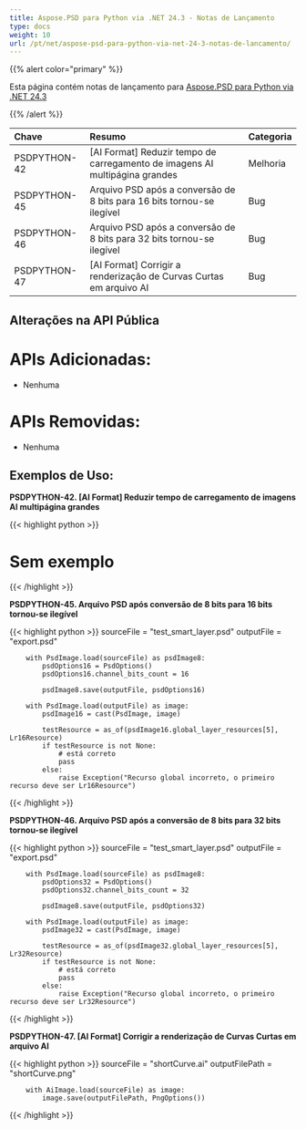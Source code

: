 ```yaml
---
title: Aspose.PSD para Python via .NET 24.3 - Notas de Lançamento
type: docs
weight: 10
url: /pt/net/aspose-psd-para-python-via-net-24-3-notas-de-lancamento/
---
```


{{% alert color="primary" %}}

Esta página contém notas de lançamento para [Aspose.PSD para Python via .NET 24.3](https://pypi.org/project/aspose-psd/)

{{% /alert %}}

| **Chave**    | **Resumo**                                                          | **Categoria** |
|:------------ |:-------------------------------------------------------------------- |:------------- |
| PSDPYTHON-42 | [AI Format] Reduzir tempo de carregamento de imagens AI multipágina grandes | Melhoria      |
| PSDPYTHON-45 | Arquivo PSD após a conversão de 8 bits para 16 bits tornou-se ilegível | Bug           |
| PSDPYTHON-46 | Arquivo PSD após a conversão de 8 bits para 32 bits tornou-se ilegível | Bug           |
| PSDPYTHON-47 | [AI Format] Corrigir a renderização de Curvas Curtas em arquivo AI    | Bug           |



## **Alterações na API Pública**
# **APIs Adicionadas:**
- Nenhuma

# **APIs Removidas:**
- Nenhuma


## **Exemplos de Uso:**

**PSDPYTHON-42. [AI Format] Reduzir tempo de carregamento de imagens AI multipágina grandes**

{{< highlight python >}}
   # Sem exemplo
{{< /highlight >}}

**PSDPYTHON-45. Arquivo PSD após conversão de 8 bits para 16 bits tornou-se ilegível**

{{< highlight python >}}
        sourceFile = "test_smart_layer.psd"
        outputFile = "export.psd"

        with PsdImage.load(sourceFile) as psdImage8:
            psdOptions16 = PsdOptions()
            psdOptions16.channel_bits_count = 16

            psdImage8.save(outputFile, psdOptions16)

        with PsdImage.load(outputFile) as image:
            psdImage16 = cast(PsdImage, image)

            testResource = as_of(psdImage16.global_layer_resources[5], Lr16Resource)
            if testResource is not None:
                # está correto
                pass
            else:
                raise Exception("Recurso global incorreto, o primeiro recurso deve ser Lr16Resource")
{{< /highlight >}}

**PSDPYTHON-46. Arquivo PSD após a conversão de 8 bits para 32 bits tornou-se ilegível**


{{< highlight python >}}
        sourceFile = "test_smart_layer.psd"
        outputFile = "export.psd"

        with PsdImage.load(sourceFile) as psdImage8:
            psdOptions32 = PsdOptions()
            psdOptions32.channel_bits_count = 32

            psdImage8.save(outputFile, psdOptions32)

        with PsdImage.load(outputFile) as image:
            psdImage32 = cast(PsdImage, image)

            testResource = as_of(psdImage32.global_layer_resources[5], Lr32Resource)
            if testResource is not None:
                # está correto
                pass
            else:
                raise Exception("Recurso global incorreto, o primeiro recurso deve ser Lr32Resource")
{{< /highlight >}}

**PSDPYTHON-47. [AI Format] Corrigir a renderização de Curvas Curtas em arquivo AI**

{{< highlight python >}}
        sourceFile = "shortCurve.ai"
        outputFilePath = "shortCurve.png"

        with AiImage.load(sourceFile) as image:
            image.save(outputFilePath, PngOptions())
{{< /highlight >}}
